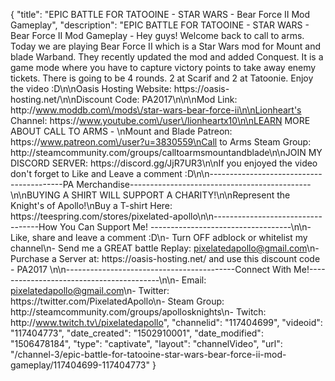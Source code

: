 {
    "title": "EPIC BATTLE FOR TATOOINE - STAR WARS - Bear Force II Mod Gameplay",
    "description": "EPIC BATTLE FOR TATOOINE - STAR WARS - Bear Force II Mod Gameplay - Hey guys! Welcome back to call to arms. Today we are playing Bear Force II which is a Star Wars mod for Mount and blade Warband. They recently updated the mod and added Conquest. It is a game mode where you have to capture victory points to take away enemy tickets. There is going to be 4 rounds. 2 at Scarif and 2 at Tatoonie. Enjoy the video :D\n\nOasis Hosting Website: https:\/\/oasis-hosting.net\/\n\nDiscount Code: PA2017\n\n\nMod Link: http:\/\/www.moddb.com\/mods\/star-wars-bear-force-ii\n\nLionheart's Channel: https:\/\/www.youtube.com\/user\/lionheartx10\n\nLEARN MORE ABOUT CALL TO ARMS - \nMount and Blade Patreon: https:\/\/www.patreon.com\/user?u=3830559\nCall to Arms Steam Group: http:\/\/steamcommunity.com\/groups\/calltoarmsmountandblade\n\nJOIN MY DISCORD SERVER: https:\/\/discord.gg\/JjR7UR3\n\nIf you enjoyed the video don't forget to Like and Leave a comment :D\n\n-----------------------------------------PA Merchandise---------------------------------------------\n\nBUYING A SHIRT WILL SUPPORT A CHARITY!\n\nRepresent the Knight's of Apollo!\nBuy a T-shirt Here: https:\/\/teespring.com\/stores\/pixelated-apollo\n\n----------------------------------How You Can Support Me! -----------------------------------\n\n- Like, share and leave a comment :D\n- Turn OFF adblock or whitelist my channel\n- Send me a GREAT battle Replay: pixelatedapollo@gmail.com\n- Purchase a Server at: https:\/\/oasis-hosting.net\/ and use this discount code - PA2017 \n\n------------------------------------------Connect With Me!-----------------------------------------\n\n- Email: pixelatedapollo@gmail.com\n- Twitter: https:\/\/twitter.com\/PixelatedApollo\n- Steam Group:  http:\/\/steamcommunity.com\/groups\/apollosknights\n- Twitch: http:\/\/www.twitch.tv\/pixelatedapollo",
    "channelid": "117404699",
    "videoid": "117404773",
    "date_created": "1502910001",
    "date_modified": "1506478184",
    "type": "captivate",
    "layout": "channelVideo",
    "url": "\/channel-3\/epic-battle-for-tatooine-star-wars-bear-force-ii-mod-gameplay\/117404699-117404773"
}
